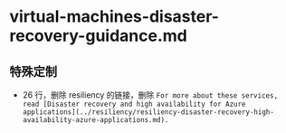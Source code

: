 # virtual-machines-disaster-recovery-guidance.md

## 特殊定制

* 26 行，删除 resiliency 的链接，删除 `For more about these services, read [Disaster recovery and high availability for Azure applications](../resiliency/resiliency-disaster-recovery-high-availability-azure-applications.md).`